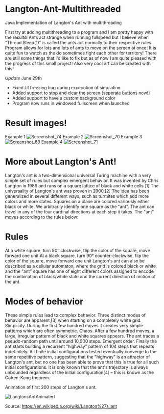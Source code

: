 # Langton-Ant-Multithreaded
Java Implementation of Langton's Ant with multithreading

First try at adding multithreading to a program and I am pretty happy with the results!
Ants act strange when running fullspeed but I believe when "Thread.Sleep(1)" is called the ants act normally to their respective rules
Program allows for lots and lots of ants to move on the screen at once! It is quite fun to watch as the do sometimes fight each other for territory! There are still some things that i'd like to fix but as of now I am quite pleased with the progress of this small project! Also very cool art can be created with this!

*Update* June 29th
- Fixed UI freezing bug during excecution of simulation
- Added support to stop and clear the screen (seperate buttons now!)
- Added support to have a custom background color
- Program now runs in windowed fullscreen when launched

# Result images!

Example 1
![Screenshot_74](https://user-images.githubusercontent.com/62959991/176577016-188e8302-2ee9-4ebb-8565-32a59a8ab5a3.png)
Example 2
![Screenshot_70](https://user-images.githubusercontent.com/62959991/175842201-c05b7473-c340-47d6-85d6-e66f5f3bb572.png)
Example 3
![Screenshot_69](https://user-images.githubusercontent.com/62959991/175842200-fdd2218b-5d33-4d5d-97c2-3339984be9b0.png)
Example 4
![Screenshot_71](https://user-images.githubusercontent.com/62959991/175842203-f8bab05c-6b75-4ddb-bd1c-6d96421b1391.png)

# More about Langton's Ant!
Langton's ant is a two-dimensional universal Turing machine with a very simple set of rules but complex emergent behavior. It was invented by Chris Langton in 1986 and runs on a square lattice of black and white cells.[1] The universality of Langton's ant was proven in 2000.[2] The idea has been generalized in several different ways, such as turmites which add more colors and more states.
Squares on a plane are colored variously either black or white. We arbitrarily identify one square as the "ant". The ant can travel in any of the four cardinal directions at each step it takes. The "ant" moves according to the rules below:

# Rules
At a white square, turn 90° clockwise, flip the color of the square, move forward one unit
At a black square, turn 90° counter-clockwise, flip the color of the square, move forward one unit
Langton's ant can also be described as a cellular automaton, where the grid is colored black or white and the "ant" square has one of eight different colors assigned to encode the combination of black/white state and the current direction of motion of the ant.

# Modes of behavior
These simple rules lead to complex behavior. Three distinct modes of behavior are apparent,[3] when starting on a completely white grid.
Simplicity. During the first few hundred moves it creates very simple patterns which are often symmetric.
Chaos. After a few hundred moves, a large, irregular pattern of black and white squares appears. The ant traces a pseudo-random path until around 10,000 steps.
Emergent order. Finally the ant starts building a recurrent "highway" pattern of 104 steps that repeats indefinitely.
All finite initial configurations tested eventually converge to the same repetitive pattern, suggesting that the "highway" is an attractor of Langton's ant, but no one has been able to prove that this is true for all such initial configurations. It is only known that the ant's trajectory is always unbounded regardless of the initial configuration[4] – this is known as the Cohen-Kong theorem.

Animation of first 200 steps of Langton's ant.

![LangtonsAntAnimated](https://user-images.githubusercontent.com/62959991/176578549-87c6aeba-712f-4ac0-9b73-ee1bc0a1658b.gif)


Source: https://en.wikipedia.org/wiki/Langton%27s_ant



